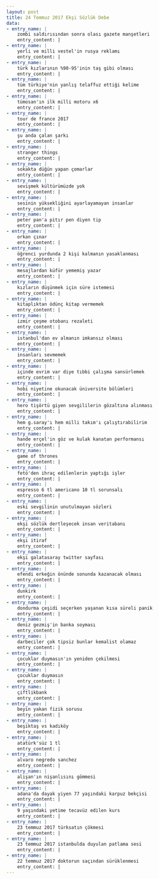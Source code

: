 ```yaml
---
layout: post
title: 24 Temmuz 2017 Ekşi Sözlük Debe
data:
- entry_name: |
    zombi saldırısından sonra olası gazete manşetleri
    entry_content: |
- entry_name: |
    yerli ve milli vestel'in rusya reklamı
    entry_content: |
- entry_name: |
    türk kızlarının %90-95'inin taş gibi olması
    entry_content: |
- entry_name: |
    tüm türkiye'nin yanlış telaffuz ettiği kelime
    entry_content: |
- entry_name: |
    tümosan'ın ilk milli motoru x6
    entry_content: |
- entry_name: |
    tour de france 2017
    entry_content: |
- entry_name: |
    şu anda çalan şarkı
    entry_content: |
- entry_name: |
    stranger things
    entry_content: |
- entry_name: |
    sokakta düğün yapan çomarlar
    entry_content: |
- entry_name: |
    sevişmek kültürümüzde yok
    entry_content: |
- entry_name: |
    sesinin yüksekliğini ayarlayamayan insanlar
    entry_content: |
- entry_name: |
    peter pan'a pitır pen diyen tip
    entry_content: |
- entry_name: |
    orkan çınar
    entry_content: |
- entry_name: |
    öğrenci yurdunda 2 kişi kalmanın yasaklanması
    entry_content: |
- entry_name: |
    mesajlardan küfür yememiş yazar
    entry_content: |
- entry_name: |
    kızların düşünmek için süre istemesi
    entry_content: |
- entry_name: |
    kitaplıktan ödünç kitap vermemek
    entry_content: |
- entry_name: |
    izmir çeşme otobanı rezaleti
    entry_content: |
- entry_name: |
    istanbul'dan ev almanın imkansız olması
    entry_content: |
- entry_name: |
    insanları sevmemek
    entry_content: |
- entry_name: |
    içinde evrim var diye tıbbi çalışma sansürlemek
    entry_content: |
- entry_name: |
    hobi niyetine okunacak üniversite bölümleri
    entry_content: |
- entry_name: |
    hero tişörtü giyen sevgililerin gözaltına alınması
    entry_content: |
- entry_name: |
    hem g.saray'ı hem milli takım'ı çalıştırabilirim
    entry_content: |
- entry_name: |
    hande erçel'in göz ve kulak kanatan performansı
    entry_content: |
- entry_name: |
    game of thrones
    entry_content: |
- entry_name: |
    fetö'den ihraç edilenlerin yaptığı işler
    entry_content: |
- entry_name: |
    espresso 6 tl americano 10 tl sorunsalı
    entry_content: |
- entry_name: |
    eski sevgilinin unutulmayan sözleri
    entry_content: |
- entry_name: |
    ekşi sözlük dertleşecek insan veritabanı
    entry_content: |
- entry_name: |
    ekşi itiraf
    entry_content: |
- entry_name: |
    ekşi galatasaray twitter sayfası
    entry_content: |
- entry_name: |
    efendi erkeğin önünde sonunda kazanacak olması
    entry_content: |
- entry_name: |
    dunkirk
    entry_content: |
- entry_name: |
    dondurma çeşidi seçerken yaşanan kısa süreli panik
    entry_content: |
- entry_name: |
    deniz gezmiş'in banka soyması
    entry_content: |
- entry_name: |
    darbeciler çok tipsiz bunlar kemalist olamaz
    entry_content: |
- entry_name: |
    çocuklar duymasın'ın yeniden çekilmesi
    entry_content: |
- entry_name: |
    çocuklar duymasın
    entry_content: |
- entry_name: |
    çiftlikbank
    entry_content: |
- entry_name: |
    beyin yakan fizik sorusu
    entry_content: |
- entry_name: |
    beşiktaş vs kadıköy
    entry_content: |
- entry_name: |
    atatürk'süz 1 tl
    entry_content: |
- entry_name: |
    alvaro negredo sanchez
    entry_content: |
- entry_name: |
    alişan'ın nişanlısını gömmesi
    entry_content: |
- entry_name: |
    adana'da dayak yiyen 77 yaşındaki karpuz bekçisi
    entry_content: |
- entry_name: |
    9 yaşındaki yetime tecavüz edilen kurs
    entry_content: |
- entry_name: |
    23 temmuz 2017 türksatın çökmesi
    entry_content: |
- entry_name: |
    23 temmuz 2017 istanbulda duyulan patlama sesi
    entry_content: |
- entry_name: |
    22 temmuz 2017 doktorun saçından sürüklenmesi
    entry_content: |
---
```

